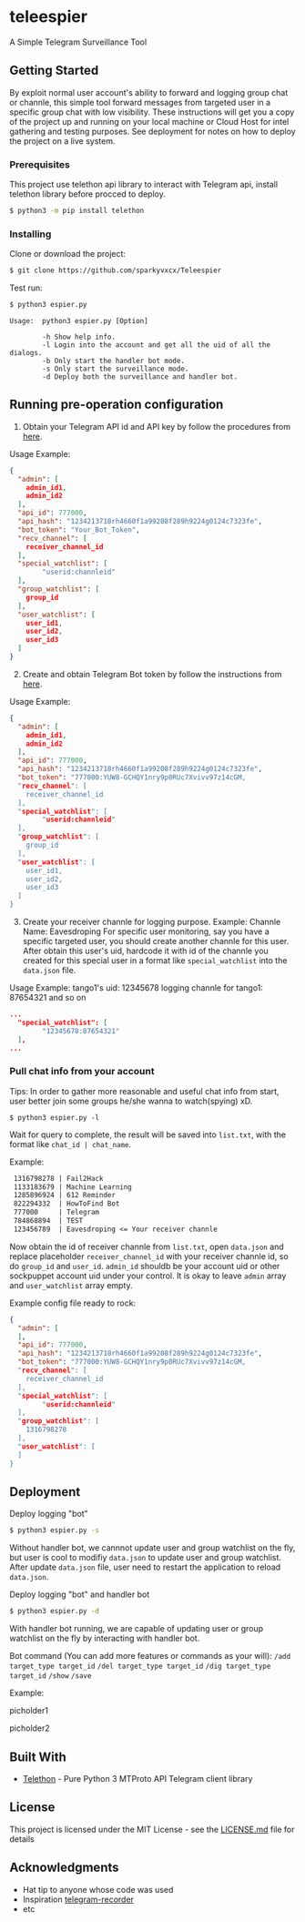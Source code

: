 # teleespier

A Simple Telegram Surveillance Tool

## Getting Started

By exploit normal user account's ability to forward and logging group chat or channle, this simple tool forward messages from targeted user in a specific group chat with low visibility. These instructions will get you a copy of the project up and running on your local machine or Cloud Host for intel gathering and testing purposes. See deployment for notes on how to deploy the project on a live system.

### Prerequisites

This project use telethon api library to interact with Telegram api, install telethon library before procced to deploy.

```bash
$ python3 -m pip install telethon
```

### Installing

Clone or download the project:

```bash
$ git clone https://github.com/sparkyvxcx/Teleespier
```

Test run:

```bash
$ python3 espier.py
```

```
Usage:  python3 espier.py [Option]

        -h Show help info.
        -l Login into the account and get all the uid of all the dialogs.
        -b Only start the handler bot mode.
        -s Only start the surveillance mode.
        -d Deploy both the surveillance and handler bot.
```

## Running pre-operation configuration

1. Obtain your Telegram API id and API key by follow the procedures from [here](https://core.telegram.org/api/obtaining_api_id).

Usage Example:

```json
{
  "admin": [
    admin_id1,
    admin_id2
  ],
  "api_id": 777000,
  "api_hash": "1234213718rh4660f1a99208f289h9224g0124c7323fe",
  "bot_token": "Your_Bot_Token",
  "recv_channel": [
    receiver_channel_id
  ],
  "special_watchlist": [
        "userid:channleid"
  ],
  "group_watchlist": [
    group_id
  ],
  "user_watchlist": [
    user_id1,
    user_id2,
    user_id3
  ]
}
```

2. Create and obtain Telegram Bot token by follow the instructions from [here](https://core.telegram.org/bots).

Usage Example:

```json
{
  "admin": [
    admin_id1,
    admin_id2
  ],
  "api_id": 777000,
  "api_hash": "1234213718rh4660f1a99208f289h9224g0124c7323fe",
  "bot_token": "777000:YUW8-GCHQY1nry9p0RUc7Xvivv97z14cGM,
  "recv_channel": [
    receiver_channel_id
  ],
  "special_watchlist": [
        "userid:channleid"
  ],
  "group_watchlist": [
    group_id
  ],
  "user_watchlist": [
    user_id1,
    user_id2,
    user_id3
  ]
}
```

3. Create your receiver channle for logging purpose.
Example: 
	Channle Name: Eavesdroping
For specific user monitoring, say you have a specific targeted user, you should create another channle for this user. After obtain this user's uid, hardcode it with id of the channle you created for this special user in a format like `special_watchlist` into the `data.json` file.

Usage Example:
tango1's uid: 12345678
logging channle for tango1: 87654321
and so on

```json
...
  "special_watchlist": [
        "12345678:87654321"
  ],
...
```

### Pull chat info from your account

Tips: In order to gather more reasonable and useful chat info from start, user better join some groups he/she wanna to watch(spying) xD.

```
$ python3 espier.py -l
```

Wait for query to complete, the result will be saved into `list.txt`,  with the format like `chat_id | chat_name`.

Example:

```tex
 1316798278 | Fail2Hack
 1133183679 | Machine Learning
 1285896924 | 612 Reminder
 822294332  | HowToFind Bot
 777000     | Telegram
 784868894  | TEST
 123456789  | Eavesdroping <= Your receiver channle
```

Now obtain the id of receiver channle from `list.txt`, open `data.json` and replace placeholder `receiver_channel_id` with your receiver channle id, so do `group_id` and `user_id`. `admin_id` shouldb be your account uid or other sockpuppet account uid under your control. It is okay to leave `admin` array and `user_watchlist` array empty. 

Example config file ready to rock:

```json
{
  "admin": [
  ],
  "api_id": 777000,
  "api_hash": "1234213718rh4660f1a99208f289h9224g0124c7323fe",
  "bot_token": "777000:YUW8-GCHQY1nry9p0RUc7Xvivv97z14cGM,
  "recv_channel": [
    receiver_channel_id
  ],
  "special_watchlist": [
        "userid:channleid"
  ],
  "group_watchlist": [
    1316798278
  ],
  "user_watchlist": [
  ]
}
```

## Deployment

Deploy logging "bot"

```bash
$ python3 espier.py -s
```

Without handler bot, we cannnot update user and group watchlist on the fly, but user is cool to modifiy `data.json` to update user and group watchlist. After update `data.json` file, user need to restart the application to reload `data.json`.

Deploy logging "bot" and handler bot

```bash
$ python3 espier.py -d
```

With handler bot running, we are capable of updating user or group watchlist on the fly by interacting with handler bot.

Bot command (You can add more features or commands as your will):
	`/add target_type target_id`
	`/del target_type target_id`
	`/dig target_type target_id`
	`/show`
	`/save`

Example:

picholder1

picholder2

## Built With

* [Telethon](https://github.com/LonamiWebs/Telethon) - Pure Python 3 MTProto API Telegram client library

## License

This project is licensed under the MIT License - see the [LICENSE.md](LICENSE.md) file for details

## Acknowledgments

* Hat tip to anyone whose code was used
* Inspiration [telegram-recorder](https://github.com/abusetelegram/telegram-recorder)
* etc
